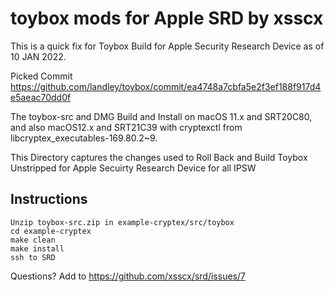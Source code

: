 # toybox mods for Apple SRD by xsscx

This is a quick fix for Toybox Build for Apple Security Research Device as of 10 JAN 2022.

Picked Commit https://github.com/landley/toybox/commit/ea4748a7cbfa5e2f3ef188f917d4e5aeac70dd0f

The toybox-src and DMG Build and Install on macOS 11.x and SRT20C80, and also macOS12.x and SRT21C39 with cryptexctl from libcryptex_executables-169.80.2~9.

This Directory captures the changes used to Roll Back and Build Toybox Unstripped for Apple Secuirty Research Device for all IPSW

Instructions
------
```
Unzip toybox-src.zip in example-cryptex/src/toybox
cd example-cryptex
make clean
make install
ssh to SRD
```

Questions? Add to https://github.com/xsscx/srd/issues/7
